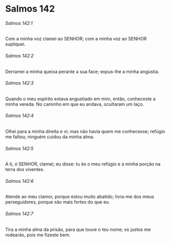 # Salmos 142

###### Salmos 142:1

Com a minha voz clamei ao SENHOR; com a minha voz ao SENHOR supliquei.

###### Salmos 142:2

Derramei a minha queixa perante a sua face; expus-lhe a minha angústia.

###### Salmos 142:3

Quando o meu espírito estava angustiado em mim, então, conheceste a minha vereda. No caminho em que eu andava, ocultaram um laço.

###### Salmos 142:4

Olhei para a minha direita e vi; mas não havia quem me conhecesse; refúgio me faltou; ninguém cuidou da minha alma.

###### Salmos 142:5

A ti, ó SENHOR, clamei; eu disse: tu és o meu refúgio e a minha porção na terra dos viventes.

###### Salmos 142:6

Atende ao meu clamor, porque estou muito abatido; livra-me dos meus perseguidores, porque são mais fortes do que eu.

###### Salmos 142:7

Tira a minha alma da prisão, para que louve o teu nome; os justos me rodearão, pois me fizeste bem.

